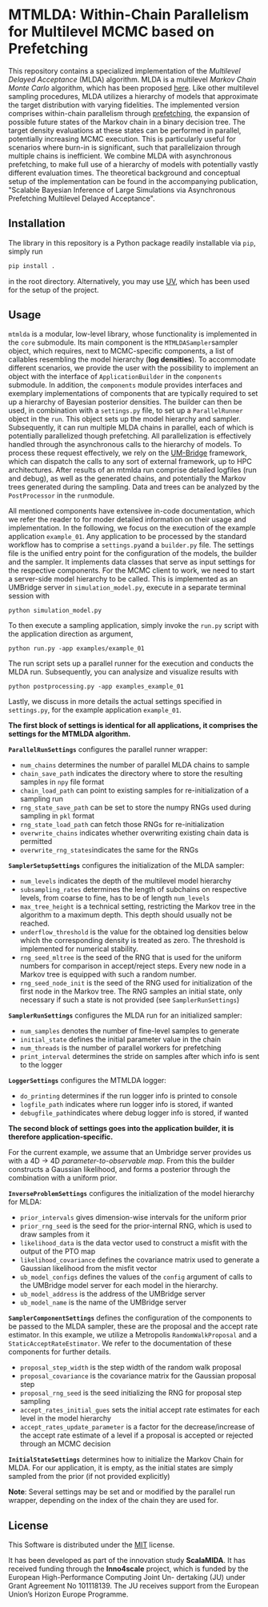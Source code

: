 # MTMLDA: Within-Chain Parallelism for Multilevel MCMC based on Prefetching

This repository contains a  specialized implementation of the *Multilevel Delayed Acceptance* (MLDA) algorithm. MLDA is a multilevel *Markov Chain Monte Carlo* algorithm, which has been proposed [here](https://doi.org/10.1137/22M1476770). Like other multilevel sampling procedures, MLDA utilizes a hierarchy of models that approximate the target distribution with varying fidelities. The implemented version comprises within-chain parallelism through [prefetching](https://www.tandfonline.com/doi/abs/10.1198/106186006X100579), the expansion of possible future states of the Markov chain in a binary decision tree. The target density evaluations at these states can be performed in parallel, potentially increasing MCMC execution. This is particularly useful for scenarios where burn-in is significant, such that parallelizaion through multiple chains is inefficient. We combine MLDA with asynchronous prefetching, to make full use of a hierarchy of models with potentially vastly different evaluation times. The theoretical background and conceptual setup of the implementation can be found in the accompanying publication, "Scalable Bayesian Inference of Large Simulations via Asynchronous Prefetching Multilevel Delayed Acceptance".

## Installation

The library in this repository is a Python package readily installable via `pip`, simply run
```python
pip install .
```
in the root directory. Alternatively, you may use [UV](https://docs.astral.sh/uv/), which has been used for the setup of the project.

## Usage

`mtmlda` is a modular, low-level library, whose functionality is implemented in the `core` submodule. Its main component is the `MTMLDASampler`sampler object, which requires, next to MCMC-specific components, a list of callables resembling the model hierarchy (**log densities**). To accommodate different scenarios, we provide the user with the possibility to implement an object with the interface of `ApplicationBuilder` in the `components` submodule. In addition, the `components` module provides interfaces and exemplary implementations of components that are typically required to set up a hierarchy of Bayesian posterior densities. The builder can then be used, in combination with a `settings.py` file, to set up a `ParallelRunner` object in the `run`. This object sets up the model hierarchy and sampler. Subsequently, it can run multiple MLDA chains in parallel, each of which is potentially parallelized though prefetching. All parallelization is effectively handled through the asynchronous calls to the hierarchy of models. To process these request effectively, we rely on the [UM-Bridge](https://um-bridge-benchmarks.readthedocs.io/en/docs/) framework, which can dispatch the calls to any sort of external framework, up to HPC architectures. After results of an mtmlda run comprise detailed logfiles (run and debug), as well as the generated chains, and potentially the Markov trees generated during the sampling. Data and trees can be analyzed by the `PostProcessor` in the `run`module.

All mentioned components have extensivee in-code documentation, which we refer the reader to for moder detailed information on their usage and implementation. In the following, we focus on the execution of the example application `example_01`. Any application to be processed by the standard workflow has to comprise a `settings.py`and a `builder.py` file. The settings file is the unified entry point for the configuration of the models, the builder and the sampler. It implements data classes that serve as input settings for the respective components.
For the MCMC client to work, we need to start a server-side model hierarchy to be called. This is implemented as an UMBridge server in `simulation_model.py`, execute in a separate terminal session with
```
python simulation_model.py
```

To then execute a sampling application, simply invoke the `run.py` script with the application direction as argument,
```
python run.py -app examples/example_01
```
The run script sets up a parallel runner for the execution and conducts the MLDA run. Subsequently, you can analysize and visualize results with
```
python postprocessing.py -app examples_example_01
```

Lastly, we discuss in more details the actual settings specified in `settings.py`, for the example application `example_01`.

**The first block of settings is identical for all applications, it comprises the settings for the MTMLDA algorithm.**

**`ParallelRunSettings`** configures the parallel runner wrapper:
- `num_chains` determines the number of parallel MLDA chains to sample
- `chain_save_path` indicates the directory where to store the resulting samples in `npy` file format
- `chain_load_path` can point to existing samples for re-initialization of a sampling run
- `rng_state_save_path` can be set to store the numpy RNGs used during sampling in `pkl` format
- `rng_state_load_path` can fetch those RNGs for re-initialization
- `overwrite_chains` indicates whether overwriting existing chain data is permitted
- `overwrite_rng_states`indicates the same for the RNGs

**`SamplerSetupSettings`** configures the initialization of the MLDA sampler:
- `num_levels` indicates the depth of the multilevel model hierarchy
- `subsampling_rates` determines the length of subchains on respective levels, from coarse to fine, has to be of length `num_levels`
- `max_tree_height` is a technical setting, restricting the Markov tree in the algorithm to a maximum depth. This depth should usually not be reached.
- `underflow_threshold` is the value for the obtained log densities below which the corresponding density is treated as zero. The threshold is implemented for numerical stability.
- `rng_seed_mltree` is the seed of the RNG that is used for the uniform numbers for comparison in accept/reject steps. Every new node in  a Markov tree is equipped with such a random number.
- `rng_seed_node_init` is the seed of the RNG used for initialization of the first node in the Markov tree. The RNG samples an initial state, only necessary if such a state is not provided (see `SamplerRunSettings`)

**`SamplerRunSettings`** configures the MLDA run for an initialized sampler:
- `num_samples` denotes the number of fine-level samples to generate
- `initial_state` defines the initial parameter value in the chain
- `num_threads` is the number of parallel workers for prefetching
- `print_interval` determines the stride on samples after which info is sent to the logger

**`LoggerSettings`** configures the MTMLDA logger:
- `do_printing` determines if the run logger info is printed to console
- `logfile_path` indicates where run logger info is stored, if wanted 
- `debugfile_path`indicates where debug logger info is stored, if wanted

**The second block of settings goes into the application builder, it is therefore application-specific.**

For the current example, we assume that an Umbridge server provides us with a 4D -> 4D *parameter-to-observable map*. From this the builder constructs a Gaussian likelihood, and forms a posterior through the combination with a uniform prior.

**`InverseProblemSettings`** configures the initialization of the model hierarchy for MLDA:
- `prior_intervals` gives dimension-wise intervals for the uniform prior
- `prior_rng_seed` is the seed for the prior-internal RNG, which is used to draw samples from it
- `likelihood_data` is the data vector used to construct a misfit with the output of the PTO map
- `likelihood_covariance` defines the covariance matrix used to generate a Gaussian likelihood from the misfit vector
- `ub_model_configs` defines the values of the `config` argument of calls to the UMBridge model server for each model in the hierarchy.
- `ub_model_address` is the address of the UMBridge server
- `ub_model_name` is the name of the UMBridge server

**`SamplerComponentSettings`** defines the configuration of the components to be passed to the MLDA sampler, these are the proposal and the accept rate estimator. In this example, 
we utilize a Metropolis `RandomWalkProposal` and a `StaticAcceptRateEstimator`. We refer to the documentation of these components for further details.
- `proposal_step_width` is the step width of the random walk proposal
- `proposal_covariance` is the covariance matrix for the Gaussian proposal step
- `proposal_rng_seed` is the seed initializing the RNG for proposal step sampling
- `accept_rates_initial_gues` sets the initial accept rate estimates for each level in the model hierarchy
- `accept_rates_update_parameter` is a factor for the decrease/increase of the accept rate estimate of a level if a proposal is accepted or rejected through an MCMC decision
  
**`InitialStateSettings`** determines how to initialize the Markov Chain for MLDA. For our application, it is empty, as the initial states are simply sampled from the prior (if not provided explicitly)

**Note**: Several settings may be set and or modified by the parallel run wrapper, depending on the index of the chain they are used for.




## License

This Software is distributed under the [MIT](https://choosealicense.com/licenses/mit/) license.

It has been developed as part of the innovation study **ScalaMIDA**. It has received funding through the **Inno4scale** project, which is funded by the European High-Performance Computing Joint Un-
dertaking (JU) under Grant Agreement No 101118139. The JU receives support from the European Union’s Horizon Europe Programme.

